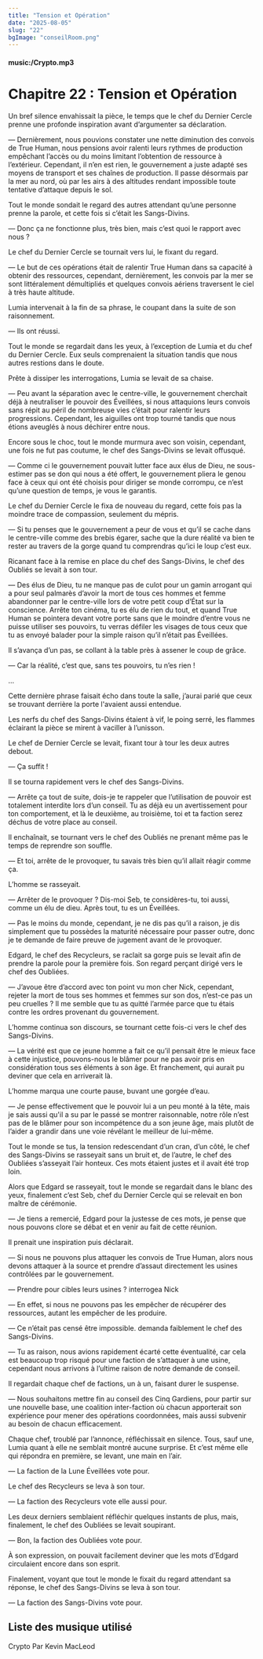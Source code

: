 ```yaml
---
title: "Tension et Opération"
date: "2025-08-05"
slug: "22"
bgImage: "conseilRoom.png"
---
```


#### music:/Crypto.mp3

# Chapitre 22 : Tension et Opération

Un bref silence envahissait la pièce, le temps que le chef du Dernier Cercle prenne une profonde inspiration avant d’argumenter sa déclaration.

— Dernièrement, nous pouvions constater une nette diminution des convois de True Human, nous pensions avoir ralenti leurs rythmes de production empêchant l’accès ou du moins limitant l’obtention de ressource à l’extérieur. Cependant, il n’en est rien, le gouvernement a juste adapté ses moyens de transport et ses chaînes de production. Il passe désormais par la mer au nord, où par les airs à des altitudes rendant impossible toute tentative d’attaque depuis le sol.

Tout le monde sondait le regard des autres attendant qu’une personne prenne la parole, et cette fois si c’était les Sangs-Divins.

— Donc ça ne fonctionne plus, très bien, mais c’est quoi le rapport avec nous ?

Le chef du Dernier Cercle se tournait vers lui, le fixant du regard.

— Le but de ces opérations était de ralentir True Human dans sa capacité à obtenir des ressources, cependant, dernièrement, les convois par la mer se sont littéralement démultipliés et quelques convois aériens traversent le ciel à très haute altitude.

Lumia intervenait à la fin de sa phrase, le coupant dans la suite de son raisonnement.

— Ils ont réussi.

Tout le monde se regardait dans les yeux, à l’exception de Lumia et du chef du Dernier Cercle. Eux seuls comprenaient la situation tandis que nous autres restions dans le doute.

Prête à dissiper les interrogations, Lumia se levait de sa chaise.

— Peu avant la séparation avec le centre-ville, le gouvernement cherchait déjà à neutraliser le pouvoir des Éveillées, si nous attaquions leurs convois sans répit au péril de nombreuse vies c’était pour ralentir leurs progressions. Cependant, les aiguilles ont trop tourné tandis que nous étions aveuglés à nous déchirer entre nous.

Encore sous le choc, tout le monde murmura avec son voisin, cependant, une fois ne fut pas coutume, le chef des Sangs-Divins se levait offusqué.

— Comme ci le gouvernement pouvait lutter face aux élus de Dieu, ne sous-estimer pas se don qui nous a été offert, le gouvernement pliera le genou face à ceux qui ont été choisis pour diriger se monde corrompu, ce n’est qu’une question de temps, je vous le garantis.

Le chef du Dernier Cercle le fixa de nouveau du regard, cette fois pas la moindre trace de compassion, seulement du mépris.

— Si tu penses que le gouvernement a peur de vous et qu’il se cache dans le centre-ville comme des brebis égarer, sache que la dure réalité va bien te rester au travers de la gorge quand tu comprendras qu’ici le loup c’est eux.

Ricanant face à la remise en place du chef des Sangs-Divins, le chef des Oubliés se levait à son tour.

— Des élus de Dieu, tu ne manque pas de culot pour un gamin arrogant qui a pour seul palmarès d’avoir la mort de tous ces hommes et femme abandonner par le centre-ville lors de votre petit coup d’État sur la conscience. Arrête ton cinéma, tu es élu de rien du tout, et quand True Human se pointera devant votre porte sans que le moindre d’entre vous ne puisse utiliser ses pouvoirs, tu verras défiler les visages de tous ceux que tu as envoyé balader pour la simple raison qu’il n’était pas Éveillées.

Il s’avança d’un pas, se collant à la table près à assener le coup de grâce.

— Car la réalité, c’est que, sans tes pouvoirs, tu n’es rien !

…

Cette dernière phrase faisait écho dans toute la salle, j’aurai parié que ceux se trouvant derrière la porte l'avaient aussi entendue.

Les nerfs du chef des Sangs-Divins étaient à vif, le poing serré, les flammes éclairant la pièce se mirent à vaciller à l’unisson.

Le chef de Dernier Cercle se levait, fixant tour à tour les deux autres   debout.

— Ça suffit !

Il se tourna rapidement vers le chef des Sangs-Divins.

— Arrête ça tout de suite, dois-je te rappeler que l’utilisation de pouvoir est totalement interdite lors d’un conseil. Tu as déjà eu un avertissement pour ton comportement, et là le deuxième, au troisième, toi et ta faction serez déchus de votre place au conseil.

Il enchaînait, se tournant vers le chef des Oubliés ne prenant même pas le temps de reprendre son souffle.

— Et toi, arrête de le provoquer, tu savais très bien qu’il allait réagir comme ça.

L’homme se rasseyait.

— Arrêter de le provoquer ? Dis-moi Seb, te considères-tu, toi aussi, comme un élu de dieu. Après tout, tu es un Éveillées.

— Pas le moins du monde, cependant, je ne dis pas qu’il a raison, je dis simplement que tu possèdes la maturité nécessaire pour passer outre, donc je te demande de faire preuve de jugement avant de le provoquer.

Edgard, le chef des Recycleurs, se raclait sa gorge puis se levait afin de prendre la parole pour la première fois. Son regard perçant dirigé vers le chef des Oubliées.

— J’avoue être d’accord avec ton point vu mon cher Nick, cependant, rejeter la mort de tous ses hommes et femmes sur son dos, n’est-ce pas un peu cruelles ? Il me semble que tu as quitté l’armée parce que tu étais contre les ordres provenant du gouvernement.

L’homme continua son discours, se tournant cette fois-ci vers le chef des Sangs-Divins.

— La vérité est que ce jeune homme a fait ce qu’il pensait être le mieux face à cette injustice, pouvons-nous le blâmer pour ne pas avoir pris en considération tous ses éléments à son âge. Et franchement, qui aurait pu deviner que cela en arriverait là.

L’homme marqua une courte pause, buvant une gorgée d’eau.

— Je pense effectivement que le pouvoir lui a un peu monté à la tête, mais je sais aussi qu'il a su par le passé se montrer raisonnable, notre rôle n’est pas de le blâmer pour son incompétence du a son jeune âge, mais plutôt de l’aider a grandir dans une voie révélant le meilleur de lui-même.

Tout le monde se tus, la tension redescendant d’un cran, d’un côté, le chef des Sangs-Divins se rasseyait sans un bruit et, de l’autre, le chef des Oubliées s’asseyait l’air honteux. Ces mots étaient justes et il avait été trop loin.

Alors que Edgard se rasseyait, tout le monde se regardait dans le blanc des yeux, finalement c’est Seb, chef du Dernier Cercle qui se relevait en bon maître de cérémonie.

— Je tiens a remercié, Edgard pour la justesse de ces mots, je pense que nous pouvons clore se débat et en venir au fait de cette réunion.

Il prenait une inspiration puis déclarait.

— Si nous ne pouvons plus attaquer les convois de True Human, alors nous devons attaquer à la source et prendre d’assaut directement les usines contrôlées par le gouvernement.

— Prendre pour cibles leurs usines ? interrogea Nick

— En effet, si nous ne pouvons pas les empêcher de récupérer des ressources, autant les empêcher de les produire.

— Ce n’était pas censé être impossible. demanda faiblement le chef des Sangs-Divins.

— Tu as raison, nous avions rapidement écarté cette éventualité, car cela est beaucoup trop risqué pour une faction de s’attaquer à une usine, cependant nous arrivons à l’ultime raison de notre demande de conseil.

Il regardait chaque chef de factions, un à un, faisant durer le suspense. 

— Nous souhaitons mettre fin au conseil des Cinq Gardiens, pour partir sur une nouvelle base, une coalition inter-faction où chacun apporterait son expérience pour mener des opérations coordonnées, mais aussi subvenir au besoin de chacun efficacement.

Chaque chef, troublé par l’annonce, réfléchissait en silence. Tous, sauf une, Lumia quant à elle ne semblait montré aucune surprise. Et c’est même elle qui répondra en première, se levant, une main en l’air.

— La faction de la Lune Éveillées vote pour.

Le chef des Recycleurs se leva à son tour.

— La faction des Recycleurs vote elle aussi pour.

Les deux derniers semblaient réfléchir quelques instants de plus, mais, finalement, le chef des Oubliées se levait soupirant.

— Bon, la faction des Oubliées vote pour.

À son expression, on pouvait facilement deviner que les mots d’Edgard circulaient encore dans son esprit.

Finalement, voyant que tout le monde le fixait du regard attendant sa réponse, le chef des Sangs-Divins se leva à son tour.

— La faction des Sangs-Divins vote pour.

## Liste des musique utilisé

Crypto Par Kevin MacLeod